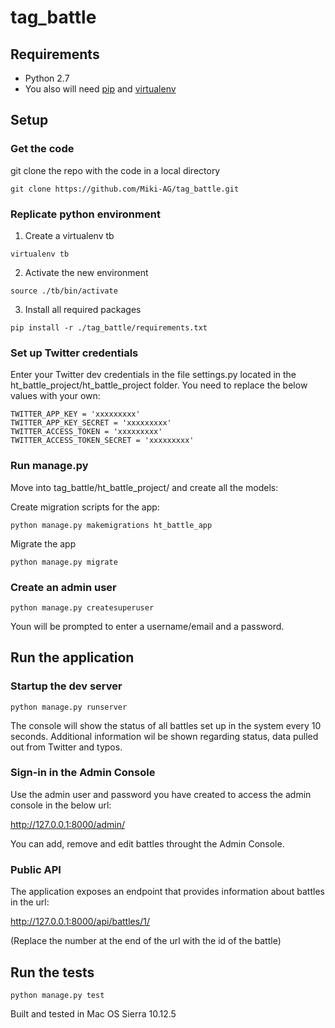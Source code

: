 # tag_battle

## Requirements
- Python 2.7
- You also will need [pip](https://pypi.python.org/pypi/pip) and [virtualenv](https://virtualenv.pypa.io)

## Setup

### Get the code
git clone the repo with  the code in a local directory
```shell
git clone https://github.com/Miki-AG/tag_battle.git
```

### Replicate python environment
1. Create a virtualenv tb
```shell
virtualenv tb
```

2. Activate the new environment
```shell
source ./tb/bin/activate
```

3. Install all required packages
```shell
pip install -r ./tag_battle/requirements.txt
```

### Set up Twitter credentials

Enter your Twitter dev credentials in the file settings.py located in the ht_battle_project/ht_battle_project folder. You need to replace the below values with your own:
```shell
TWITTER_APP_KEY = 'xxxxxxxxx'
TWITTER_APP_KEY_SECRET = 'xxxxxxxxx'
TWITTER_ACCESS_TOKEN = 'xxxxxxxxx'
TWITTER_ACCESS_TOKEN_SECRET = 'xxxxxxxxx'
```

### Run manage.py
Move into tag_battle/ht_battle_project/ and create all the models:

Create migration scripts for the app:
```shell
python manage.py makemigrations ht_battle_app
```
Migrate the app
```shell
python manage.py migrate
```

### Create an admin user
```shell
python manage.py createsuperuser
```
Youn will be prompted to enter a username/email and a password.

## Run the application

### Startup the dev server
```shell
python manage.py runserver
```
The console will show the status of all battles set up in the system every 10 seconds. Additional information wil be shown regarding status, data pulled out from Twitter and typos.

### Sign-in in the Admin Console
Use the admin user and password you have created to access the admin console in the below url:

http://127.0.0.1:8000/admin/

You can add, remove and edit battles throught the Admin Console.

### Public API
The application exposes an endpoint that provides information about battles in the url:

http://127.0.0.1:8000/api/battles/1/

(Replace the number at the end of the url with the id of the battle)

## Run the tests
```shell
python manage.py test
```

Built and tested in Mac OS Sierra 10.12.5

